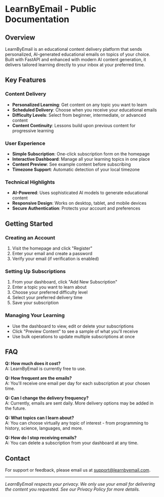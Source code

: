 # LearnByEmail - Public Documentation

## Overview

LearnByEmail is an educational content delivery platform that sends personalized, AI-generated educational emails on topics of your choice. Built with FastAPI and enhanced with modern AI content generation, it delivers tailored learning directly to your inbox at your preferred time.

## Key Features

### Content Delivery
- **Personalized Learning**: Get content on any topic you want to learn
- **Scheduled Delivery**: Choose when you receive your educational emails
- **Difficulty Levels**: Select from beginner, intermediate, or advanced content
- **Content Continuity**: Lessons build upon previous content for progressive learning

### User Experience
- **Simple Subscription**: One-click subscription form on the homepage
- **Interactive Dashboard**: Manage all your learning topics in one place
- **Content Preview**: See example content before subscribing
- **Timezone Support**: Automatic detection of your local timezone

### Technical Highlights
- **AI-Powered**: Uses sophisticated AI models to generate educational content
- **Responsive Design**: Works on desktop, tablet, and mobile devices
- **Secure Authentication**: Protects your account and preferences

## Getting Started

### Creating an Account
1. Visit the homepage and click "Register"
2. Enter your email and create a password
3. Verify your email (if verification is enabled)

### Setting Up Subscriptions
1. From your dashboard, click "Add New Subscription"
2. Enter a topic you want to learn about
3. Choose your preferred difficulty level
4. Select your preferred delivery time
5. Save your subscription

### Managing Your Learning
- Use the dashboard to view, edit or delete your subscriptions
- Click "Preview Content" to see a sample of what you'll receive
- Use bulk operations to update multiple subscriptions at once

## FAQ

**Q: How much does it cost?**  
A: LearnByEmail is currently free to use.

**Q: How frequent are the emails?**  
A: You'll receive one email per day for each subscription at your chosen time.

**Q: Can I change the delivery frequency?**  
A: Currently, emails are sent daily. More delivery options may be added in the future.

**Q: What topics can I learn about?**  
A: You can choose virtually any topic of interest - from programming to history, science, languages, and more.

**Q: How do I stop receiving emails?**  
A: You can delete a subscription from your dashboard at any time.

## Contact

For support or feedback, please email us at support@learnbyemail.com.

---

*LearnByEmail respects your privacy. We only use your email for delivering the content you requested. See our Privacy Policy for more details.*